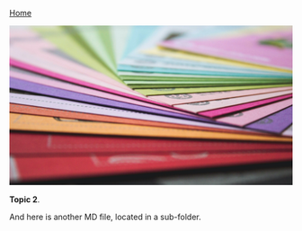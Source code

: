 [Home](/README.md)

![](images/andrew-pons-6-RhsUzKO6g-unsplash.jpg ':class=banner-image')

**Topic 2**.

And here is another MD file, located in a sub-folder.
